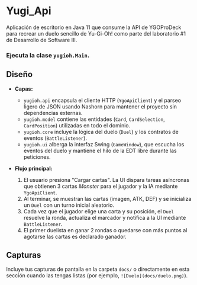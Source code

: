 # Yugi_Api

Aplicación de escritorio en Java 11 que consume la API de YGOProDeck para recrear un duelo sencillo de Yu-Gi-Oh! como parte del laboratorio #1 de Desarrollo de Software III.


### Ejecuta la clase `yugioh.Main`.

## Diseño

- **Capas:**
	- `yugioh.api` encapsula el cliente HTTP (`YgoApiClient`) y el parseo ligero de JSON usando Nashorn para mantener el proyecto sin dependencias externas.
	- `yugioh.model` contiene las entidades (`Card`, `CardSelection`, `CardPosition`) utilizadas en todo el dominio.
	- `yugioh.core` incluye la lógica del duelo (`Duel`) y los contratos de eventos (`BattleListener`).
	- `yugioh.ui` alberga la interfaz Swing (`GameWindow`), que escucha los eventos del duelo y mantiene el hilo de la EDT libre durante las peticiones.

- **Flujo principal:**
	1. El usuario presiona "Cargar cartas". La UI dispara tareas asíncronas que obtienen 3 cartas *Monster* para el jugador y la IA mediante `YgoApiClient`.
	2. Al terminar, se muestran las cartas (imagen, ATK, DEF) y se inicializa un `Duel` con un turno inicial aleatorio.
	3. Cada vez que el jugador elige una carta y su posición, el `Duel` resuelve la ronda, actualiza el marcador y notifica a la UI mediante `BattleListener`.
	4. El primer duelista en ganar 2 rondas o quedarse con más puntos al agotarse las cartas es declarado ganador.

## Capturas

Incluye tus capturas de pantalla en la carpeta `docs/` o directamente en esta sección cuando las tengas listas (por ejemplo, `![Duelo](docs/duelo.png)`).
